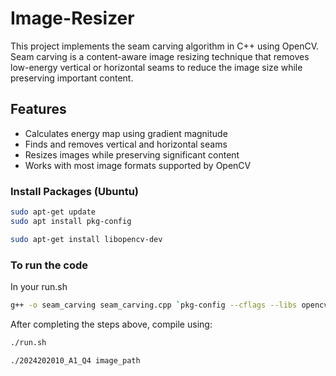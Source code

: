 # Image-Resizer


This project implements the seam carving algorithm in C++ using OpenCV. Seam carving is a content-aware image resizing technique that removes low-energy vertical or horizontal seams to reduce the image size while preserving important content.

## Features

- Calculates energy map using gradient magnitude
- Finds and removes vertical and horizontal seams
- Resizes images while preserving significant content
- Works with most image formats supported by OpenCV

### Install Packages (Ubuntu)

```bash
sudo apt-get update
sudo apt install pkg-config
```
```bash
sudo apt-get install libopencv-dev
```

### To run the code

In your run.sh

```bash
g++ -o seam_carving seam_carving.cpp `pkg-config --cflags --libs opencv4`
```
After completing the steps above, compile using:

```bash
./run.sh
```
```bash
./2024202010_A1_Q4 image_path
```
